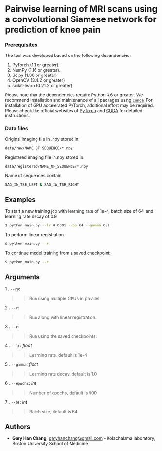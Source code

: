 # Pairwise learning of MRI scans using a convolutional Siamese network for prediction of knee pain

### Prerequisites

The tool was developed based on the following dependencies:

1. PyTorch (1.1 or greater).
2. NumPy (1.16 or greater).
3. Scipy (1.30 or greater)
4. OpenCV (3.4.2 or greater)
5. scikit-learn (0.21.2 or greater)

Please note that the dependencies require Python 3.6 or greater. We recommend installation and maintenance of all packages using [`conda`](https://www.anaconda.com/). For installation of GPU accelerated PyTorch, additional effort may be required. Please check the official websites of [PyTorch](https://pytorch.org/get-started/locally/) and [CUDA](https://developer.nvidia.com/cuda-downloads) for detailed instructions.

### Data files
Original imaging file in .npy stored in:
```bash
data/raw/NAME_OF_SEQUENCE/*.npy
```

Registered imaging file in.npy stored in:
```bash
data/registered/NAME_OF_SEQUENCE/*.npy
```

Name of sequences contain
```bash
SAG_IW_TSE_LEFT & SAG_IW_TSE_RIGHT
```

## Examples
To start a new training job with learning rate of 1e-4, batch size of 64, and learning rate decay of 0.9
```bash
$ python main.py --lr 0.0001 --bs 64 --gamma 0.9
```
To perform linear registration
```bash
$ python main.py --r
```
To continue model training from a saved checkpoint:
```bash
$ python main.py --c
```

## <a name="Arguments"></a>Arguments

1 . `--rp`:
>> Run using multiple GPUs in parallel.

2 .  `--r`:
>> Run along with linear registration.

3 . `--c`:
>> Run using the saved checkpoints.

4 . `--lr`: *float*
>> Learning rate, default is 1e-4

5 . `--gamma`: *float*

>> Learning rate decay, default is 1.0

6 . `--epochs`: *int*
>> Number of epochs, default is 500

7 . `--bs`: *int*
>> Batch size, default is 64


## Authors

* **Gary Han Chang**, garyhanchang@gmail.com - Kolachalama laboratory, Boston University School of Medicine
